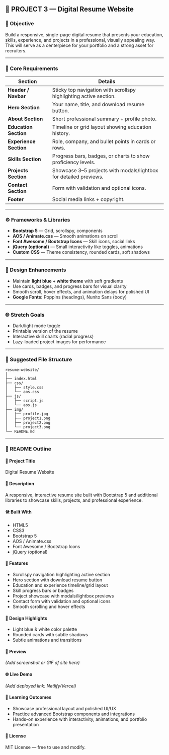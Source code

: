 ## 🧱 PROJECT 3 — Digital Resume Website

### 🎯 Objective
Build a responsive, single-page digital resume that presents your education, skills, experience, and projects in a professional, visually appealing way. This will serve as a centerpiece for your portfolio and a strong asset for recruiters.

---

### 🧩 Core Requirements

| Section | Details |
|---------|---------|
| **Header / Navbar** | Sticky top navigation with scrollspy highlighting active section. |
| **Hero Section** | Your name, title, and download resume button. |
| **About Section** | Short professional summary + profile photo. |
| **Education Section** | Timeline or grid layout showing education history. |
| **Experience Section** | Role, company, and bullet points in cards or rows. |
| **Skills Section** | Progress bars, badges, or charts to show proficiency levels. |
| **Projects Section** | Showcase 3–5 projects with modals/lightbox for detailed previews. |
| **Contact Section** | Form with validation and optional icons. |
| **Footer** | Social media links + copyright. |

---

### ⚙️ Frameworks & Libraries

- **Bootstrap 5** — Grid, scrollspy, components
- **AOS / Animate.css** — Smooth animations on scroll
- **Font Awesome / Bootstrap Icons** — Skill icons, social links
- **jQuery (optional)** — Small interactivity like toggles, animations
- **Custom CSS** — Theme consistency, rounded cards, soft shadows

---

### 🎨 Design Enhancements

- Maintain **light blue + white theme** with soft gradients
- Use cards, badges, and progress bars for visual clarity
- Smooth scroll, hover effects, and animation delays for polished UI
- **Google Fonts:** Poppins (headings), Nunito Sans (body)

---

### 🌐 Stretch Goals

- Dark/light mode toggle
- Printable version of the resume
- Interactive skill charts (radial progress)
- Lazy-loaded project images for performance

---

### 📁 Suggested File Structure
```
resume-website/
│
├── index.html
├── css/
│   ├── style.css
│   └── aos.css
├── js/
│   ├── script.js
│   └── aos.js
├── img/
│   ├── profile.jpg
│   ├── project1.png
│   ├── project2.png
│   └── project3.png
└── README.md
```

---

### 🧾 README Outline

#### 📌 Project Title
Digital Resume Website

#### 📖 Description
A responsive, interactive resume site built with Bootstrap 5 and additional libraries to showcase skills, projects, and professional experience.

#### 🛠️ Built With
- HTML5
- CSS3
- Bootstrap 5
- AOS / Animate.css
- Font Awesome / Bootstrap Icons
- jQuery (optional)

#### 🚀 Features
- Scrollspy navigation highlighting active section
- Hero section with download resume button
- Education and experience timeline/grid layout
- Skill progress bars or badges
- Project showcase with modals/lightbox previews
- Contact form with validation and optional icons
- Smooth scrolling and hover effects

#### 🎨 Design Highlights
- Light blue & white color palette
- Rounded cards with subtle shadows
- Subtle animations and transitions

#### 📸 Preview
*(Add screenshot or GIF of site here)*

#### 🌐 Live Demo
*(Add deployed link: Netlify/Vercel)*

#### 🧠 Learning Outcomes
- Showcase professional layout and polished UI/UX
- Practice advanced Bootstrap components and integrations
- Hands-on experience with interactivity, animations, and portfolio presentation

#### 📄 License
MIT License — free to use and modify.

